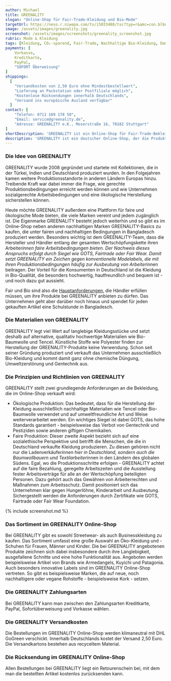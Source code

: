 ```yaml
---
author: Michael
title: GREENALITY
slogan: "Online-Shop für Fair-Trade-Kleidung und Bio-Mode"
targetUrl: https://neso.r.niwepa.com/ts/i5033488/tsc?typ=r&amc=con.blbn.490871.505057.CRT2VgLsvRm
image: /assets/images/greenality.jpg
screenshot: /assets/images/screenshots/greenality_screenshot.jpg
rubric: Mode & Kleidung
tags: [Kleidung, CO₂-sparend, Fair-Trade, Nachhaltige Bio-Kleidung, Damen, Herren, Mode, Fashion, Vegan]
payments: [
    Vorkasse,
    Kreditkarte,
    PayPal,
    "SOFORT Überweisung"
]
shippings:
  [
    "Versandkosten von 2,50 Euro ohne Mindestbestellwert",
    "Lieferung an Packstation oder Postfiliale möglich",
    "Kostenlose Rücksendungen innerhalb Deutschlands",
    "Versand ins europäische Ausland verfügbar"
  ]
contact: [
    "Telefon: 0711 169 178 50",
    "Email: service@greenality.de",
    "Adresse: GREENALITY e.K., Moserstraße 16, 70182 Stuttgart"
]
shortDescription: 'GREENALITY ist ein Online-Shop für Fair-Trade-Bekleidung und Bio-Modeartikel von verschiedenen ökologisch und fair produzierenden Marken sowie Herstellern.'
description: 'GREENALITY ist ein deutscher Online-Shop, der die Produkte verschiedener ökologisch und fair produzierender Marken anbietet. Darüber hinaus hat das Unternehmen zwei stationäre Stores in Hannover und Stuttgart.'
---
```


### Die Idee von GREENALITY

GREENALITY wurde 2008 gegründet und startete mit Kollektionen, die in der Türkei, Indien und Deutschland produziert wurden. In den Folgejahren kamen weitere Produktionsstandorte in anderen Ländern Europas hinzu. Treibende Kraft war dabei immer die Frage, wie gerechte Produktionsbedingungen erreicht werden können und wie Unternehmen sozialgerechte Arbeitsbedingungen und eine ökologische Herstellung sicherstellen können.

Heute möchte GREENALITY außerdem eine Plattform für faire und ökologische Mode bieten, die viele Marken vereint und jedem zugänglich ist. Die Eigenmarke GREENALITY besteht jedoch weiterhin und so gibt es im Online-Shop neben anderen nachhaltigen Marken GREENALITY-Basics zu kaufen, die unter fairen und nachhaltigen Bedingungen in Bangladesch produziert werden.
Besonders wichtig ist dem GREENALITY-Team, dass die Hersteller und Händler entlang der gesamten Wertschöpfungskette ihren Arbeiter*innen faire Arbeitsbedingungen bieten. Der Nachweis dieses Anspruchs erfolgt durch Siegel wie GOTS, Fairtrade oder Fair Wear. Damit setzt GREENALITY ein Zeichen gegen konventionelle Modelabels, die mit ihren Produktionsbedingungen häufig zur Ausbeutung von Arbeiter*innen beitragen. Der Vorteil für die Konsumenten in Deutschland ist die Kleidung in Bio-Qualität, die besonders hochwertig, hautfreundlich und bequem ist - und noch dazu gut aussieht.

Fair und Bio sind also die [Hauptanforderungen](https://www.greenality.de/ueber-uns/), die Händler erfüllen müssen, um ihre Produkte bei GREENALITY anbieten zu dürfen. Das Unternehmen geht aber darüber noch hinaus und spendet für jeden gekauften Artikel eine Schulstunde in Bangladesch.

### Die Materialien von GREENALITY

GREENALITY legt viel Wert auf langlebige Kleidungsstücke und setzt deshalb auf alternative, qualitativ hochwertige Materialien wie Bio-Baumwolle und Tencel. Künstliche Stoffe wie Polyester finden zur Herstellung der GREENALITY-Produkte keine Verwendung. Schon seit seiner Gründung produziert und verkauft das Unternehmen ausschließlich Bio-Kleidung und kommt damit ganz ohne chemische Düngung, Umweltzerstörung und Gentechnik aus.

### Die Prinzipien und Richtlinien von GREENALITY 

GREENALITY stellt zwei grundlegende Anforderungen an die Bekleidung, die im Online-Shop verkauft wird:

- Ökologische Produktion: Das bedeutet, dass für die Herstellung der Kleidung ausschließlich nachhaltige Materialien wie Tencel oder Bio-Baumwolle verwendet und auf umweltfreundliche Art und Weise weiterverarbeitet werden. Ein wichtiges Siegel ist dabei GOTS, das hohe Standards garantiert - beispielsweise das Verbot von Gentechnik und Pestiziden sowie anderen giftigen Chemikalien.
- Faire Produktion: Dieser zweite Aspekt bezieht sich auf eine sozialethische Perspektive und betrifft die Menschen, die die in Deutschland verkaufte Kleidung produzieren. Zu diesen gehören nicht nur die Ladenverkäufer*innen hier in Deutschland, sondern auch die Baumwollbauern und Textilarbeiter*innen in den Ländern des globalen Südens. Egal, wo die Produktionsschritte erfolgen - GREENALITY achtet auf die faire Bezahlung, geregelte Arbeitszeiten und die Ausstellung fester Arbeitsverträge für alle an der Wertschöpfung beteiligten Personen. Dazu gehört auch das Gewähren von Arbeiterrechten und Maßnahmen zum Arbeitsschutz. Damit positioniert sich das Unternehmen klar gegen Hungerlöhne, Kinderarbeit und Ausbeutung. Sichergestellt werden die Anforderungen durch Zertifikate wie GOTS, Fairtrade oder Fair Wear Foundation.

{% include screenshot.md %}

### Das Sortiment im GREENALITY Online-Shop

Bei GREENALITY gibt es sowohl Streetwear- als auch Businesskleidung zu kaufen. Das Sortiment umfasst eine große Auswahl an Öko-Kleidung und -Schuhen für Frauen, Männer und Kinder. Die bei GREENALITY angebotenen Produkte zeichnen sich dabei insbesondere durch ihre Langlebigkeit, ausgefallene Schnitte und eine hohe Funktionalität aus. Angeboten werden beispielsweise Artikel von Brands wie Armedangels, Kuyichi und Patagonia. Auch besonders innovative Labels sind im GREENALITY Online-Shop vertreten. So gibt es beispielsweise Marken, die auf neue, noch nachhaltigere oder vegane Rohstoffe - beispielsweise Kork - setzen. 

### Die GREENALITY Zahlungsarten

Bei GREENALITY kann man zwischen den Zahlungsarten Kreditkarte, PayPal, Sofortüberweisung und Vorkasse wählen.

### Die GREENALITY Versandkosten

Die Bestellungen im GREENALITY Online-Shop werden klimaneutral mit DHL GoGreen verschickt. Innerhalb Deutschlands kostet der Versand 2,50 Euro. Die Versandkartons bestehen aus recyceltem Material.

### Die Rücksendung im GREENALITY Online-Shop

Allen Bestellungen bei GREENALITY liegt ein Retourenschein bei, mit dem man die bestellten Artikel kostenlos zurücksenden kann.
